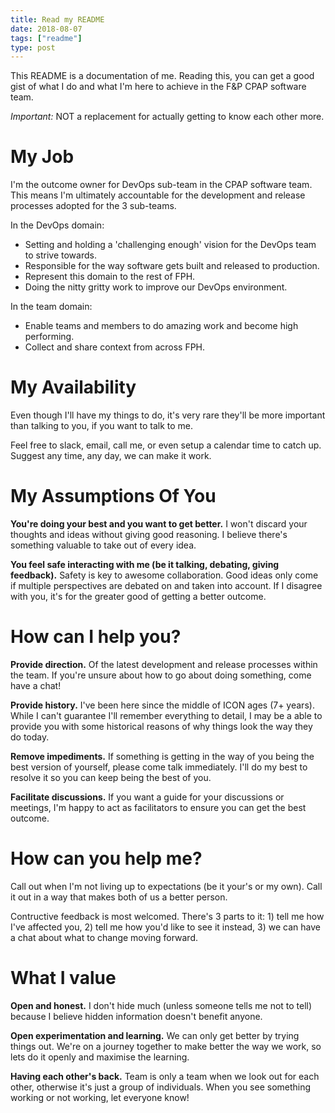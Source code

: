 ```yaml
---
title: Read my README
date: 2018-08-07
tags: ["readme"]
type: post
---
```


This README is a documentation of me. Reading this, you can get a good gist of 
what I do and what I'm here to achieve in the F&P CPAP software team. 

*Important:* NOT a replacement for actually getting to know each other more.

# My Job

I'm the outcome owner for DevOps sub-team in the CPAP software team. This means 
I'm ultimately accountable for the development and release processes adopted for 
the 3 sub-teams. 

In the DevOps domain:
  + Setting and holding a 'challenging enough' vision for the DevOps team to 
    strive towards.
  + Responsible for the way software gets built and released to production.
  + Represent this domain to the rest of FPH.
  + Doing the nitty gritty work to improve our DevOps environment.

In the team domain:
  + Enable teams and members to do amazing work and become high performing.
  + Collect and share context from across FPH.

# My Availability

Even though I'll have my things to do, it's very rare they'll be more important 
than talking to you, if you want to talk to me. 

Feel free to slack, email, call me, or even setup a calendar time
to catch up. Suggest any time, any day, we can make it work.

# My Assumptions Of You

**You're doing your best and you want to get better.** I won't discard your 
thoughts and ideas without giving good reasoning. I believe there's something 
valuable to take out of every idea.

**You feel safe interacting with me (be it talking, debating, giving feedback).** 
Safety is key to awesome collaboration. Good ideas only come if multiple 
perspectives are debated on and taken into account. If I disagree with you, it's 
for the greater good of getting a better outcome.

# How can I help you?

**Provide direction.** Of the latest development and release processes within 
the team. If you're unsure about how to go about doing something, come have a chat!

**Provide history.** I've been here since the middle of ICON ages (7+ years). 
While I can't guarantee I'll remember everything to detail, I may be a able to 
provide you with some historical reasons of why things look the way they do
today.

**Remove impediments.** If something is getting in the way of you being the best 
version of yourself, please come talk immediately. I'll do my best to resolve it 
so you can keep being the best of you.

**Facilitate discussions.** If you want a guide for your discussions or meetings,
I'm happy to act as facilitators to ensure you can get the best outcome.

# How can you help me?

Call out when I'm not living up to expectations (be it your's or my own). Call 
it out in a way that makes both of us a better person. 

Contructive feedback is most welcomed. There's 3 parts to it: 1) tell me how 
I've affected you, 2) tell me how you'd like to see it instead, 3) we can have a 
chat about what to change moving forward.

# What I value

**Open and honest.** I don't hide much (unless someone tells me not to tell) 
because I believe hidden information doesn't benefit anyone. 

**Open experimentation and learning.** We can only get better by trying things 
out. We're on a journey together to make better the way we work, so lets do it 
openly and maximise the learning.

**Having each other's back.** Team is only a team when we look out for each 
other, otherwise it's just a group of individuals. When you see something 
working or not working, let everyone know!
